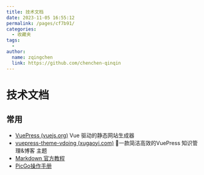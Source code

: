 ```yaml
---
title: 技术文档
date: 2023-11-05 16:55:12
permalink: /pages/cf7b91/
categories:
  - 收藏夹
tags:
  - 
author: 
  name: zqingchen
  link: https://github.com/chenchen-qinqin
---
```


# 技术文档

## 常用

* [VuePress (vuejs.org)](https://vuepress.vuejs.org/zh/) Vue 驱动的静态网站生成器
* [vuepress-theme-vdoing (xugaoyi.com)](https://doc.xugaoyi.com/) 🚀一款简洁高效的VuePress 知识管理&博客 主题
* [Markdown 官方教程](https://markdown.com.cn/)
* [PicGo操作手册](https://picgo.github.io/PicGo-Doc/)

